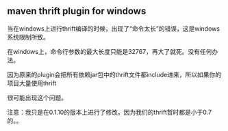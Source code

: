 ## maven thrift plugin for windows

当在windows上进行thrift编译的时候，出现了“命令太长”的错误，这是windows系统限制所致。

在windows上，命令行参数的最大长度只能是32767，再大了就死。没有任何办法。

因为原来的plugin会把所有依赖jar包中的thrift文件都include进来，所以如果你的项目大量使用thrift

很可能出现这个问题。

注意：我只是在0.1.10的版本上进行了修改。因为我们的thrift暂时都是小于0.7的。。
